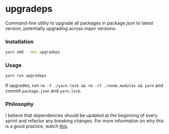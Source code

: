 # upgradeps
Command-line utility to upgrade all packages in package.json to latest version, potentially upgrading across major versions.

### Installation
```sh
yarn add --dev upgradeps
```

### Usage
```sh
yarn run upgradeps
```
If upgrades, run `rm -f ./yarn.lock && rm -rf ./node_modules && yarn` and commit `package.json` and `yarn.lock`.

### Philosophy
I believe that dependencies should be updated at the beginning of every sprint and refactor any breaking changes. For more information on why this is a good practice, watch [this](https://www.youtube.com/watch?v=dQw4w9WgXcQ).
